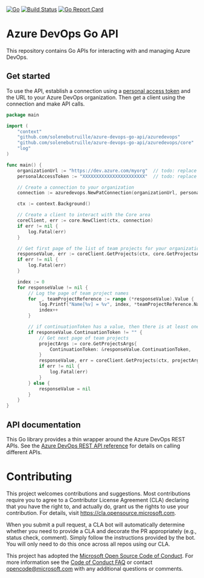 [![Go](https://github.com/solenebutruille/azure-devops-go-api/workflows/Go/badge.svg)](https://github.com/solenebutruille/azure-devops-go-api/actions)
[![Build Status](https://dev.azure.com/mseng/vsts-cli/_apis/build/status/microsoft.azure-devops-go-api?branchName=dev)](https://dev.azure.com/mseng/vsts-cli/_build/latest?definitionId=9110&branchName=dev)
[![Go Report Card](https://goreportcard.com/badge/github.com/solenebutruille/azure-devops-go-api)](https://goreportcard.com/report/github.com/solenebutruille/azure-devops-go-api)

# Azure DevOps Go API
This repository contains Go APIs for interacting with and managing Azure DevOps.

## Get started
To use the API, establish a connection using a [personal access token](https://docs.microsoft.com/azure/devops/organizations/accounts/use-personal-access-tokens-to-authenticate?view=azure-devops) and the URL to your Azure DevOps organization. Then get a client using the connection and make API calls.

```go
package main

import (
	"context"
	"github.com/solenebutruille/azure-devops-go-api/azuredevops"
	"github.com/solenebutruille/azure-devops-go-api/azuredevops/core"
	"log"
)

func main() {
	organizationUrl := "https://dev.azure.com/myorg"  // todo: replace value with your organization url
	personalAccessToken := "XXXXXXXXXXXXXXXXXXXXXXX"  // todo: replace value with your PAT

	// Create a connection to your organization
	connection := azuredevops.NewPatConnection(organizationUrl, personalAccessToken)

	ctx := context.Background()

	// Create a client to interact with the Core area
	coreClient, err := core.NewClient(ctx, connection)
	if err != nil {
		log.Fatal(err)
	}

	// Get first page of the list of team projects for your organization
	responseValue, err := coreClient.GetProjects(ctx, core.GetProjectsArgs{})
	if err != nil {
		log.Fatal(err)
	}

	index := 0
	for responseValue != nil {
		// Log the page of team project names
		for _, teamProjectReference := range (*responseValue).Value {
			log.Printf("Name[%v] = %v", index, *teamProjectReference.Name)
			index++
		}

		// if continuationToken has a value, then there is at least one more page of projects to get
		if responseValue.ContinuationToken != "" {
			// Get next page of team projects
			projectArgs := core.GetProjectsArgs{
				ContinuationToken: &responseValue.ContinuationToken,
			}
			responseValue, err = coreClient.GetProjects(ctx, projectArgs)
			if err != nil {
				log.Fatal(err)
			}
		} else {
			responseValue = nil
		}
	}
}
```

## API documentation

This Go library provides a thin wrapper around the Azure DevOps REST APIs. See the [Azure DevOps REST API reference](https://docs.microsoft.com/en-us/rest/api/azure/devops/?view=azure-devops-rest-5.1) for details on calling different APIs.


# Contributing

This project welcomes contributions and suggestions.  Most contributions require you to agree to a
Contributor License Agreement (CLA) declaring that you have the right to, and actually do, grant us
the rights to use your contribution. For details, visit https://cla.opensource.microsoft.com.

When you submit a pull request, a CLA bot will automatically determine whether you need to provide
a CLA and decorate the PR appropriately (e.g., status check, comment). Simply follow the instructions
provided by the bot. You will only need to do this once across all repos using our CLA.

This project has adopted the [Microsoft Open Source Code of Conduct](https://opensource.microsoft.com/codeofconduct/).
For more information see the [Code of Conduct FAQ](https://opensource.microsoft.com/codeofconduct/faq/) or
contact [opencode@microsoft.com](mailto:opencode@microsoft.com) with any additional questions or comments.
